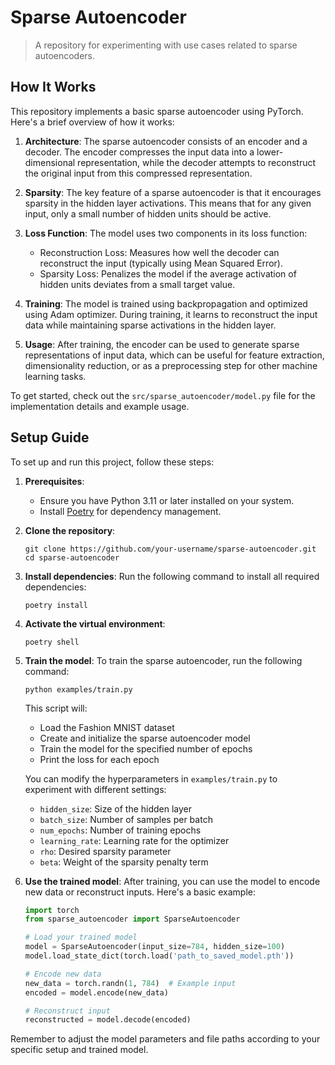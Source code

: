 # Sparse Autoencoder
> A repository for experimenting with use cases related to sparse autoencoders. 

## How It Works

This repository implements a basic sparse autoencoder using PyTorch. Here's a brief overview of how it works:

1. **Architecture**: The sparse autoencoder consists of an encoder and a decoder. The encoder compresses the input data into a lower-dimensional representation, while the decoder attempts to reconstruct the original input from this compressed representation.

2. **Sparsity**: The key feature of a sparse autoencoder is that it encourages sparsity in the hidden layer activations. This means that for any given input, only a small number of hidden units should be active.

3. **Loss Function**: The model uses two components in its loss function:
   - Reconstruction Loss: Measures how well the decoder can reconstruct the input (typically using Mean Squared Error).
   - Sparsity Loss: Penalizes the model if the average activation of hidden units deviates from a small target value.

4. **Training**: The model is trained using backpropagation and optimized using Adam optimizer. During training, it learns to reconstruct the input data while maintaining sparse activations in the hidden layer.

5. **Usage**: After training, the encoder can be used to generate sparse representations of input data, which can be useful for feature extraction, dimensionality reduction, or as a preprocessing step for other machine learning tasks.

To get started, check out the `src/sparse_autoencoder/model.py` file for the implementation details and example usage.


## Setup Guide

To set up and run this project, follow these steps:

1. **Prerequisites**:
   - Ensure you have Python 3.11 or later installed on your system.
   - Install [Poetry](https://python-poetry.org/docs/#installation) for dependency management.

2. **Clone the repository**:
   ```
   git clone https://github.com/your-username/sparse-autoencoder.git
   cd sparse-autoencoder
   ```

3. **Install dependencies**:
   Run the following command to install all required dependencies:
   ```
   poetry install
   ```

4. **Activate the virtual environment**:
   ```
   poetry shell
   ```

5. **Train the model**:
   To train the sparse autoencoder, run the following command:
   ```
   python examples/train.py
   ```
   This script will:
   - Load the Fashion MNIST dataset
   - Create and initialize the sparse autoencoder model
   - Train the model for the specified number of epochs
   - Print the loss for each epoch

   You can modify the hyperparameters in `examples/train.py` to experiment with different settings:
   - `hidden_size`: Size of the hidden layer
   - `batch_size`: Number of samples per batch
   - `num_epochs`: Number of training epochs
   - `learning_rate`: Learning rate for the optimizer
   - `rho`: Desired sparsity parameter
   - `beta`: Weight of the sparsity penalty term

6. **Use the trained model**:
   After training, you can use the model to encode new data or reconstruct inputs. Here's a basic example:
   ```python
   import torch
   from sparse_autoencoder import SparseAutoencoder

   # Load your trained model
   model = SparseAutoencoder(input_size=784, hidden_size=100)
   model.load_state_dict(torch.load('path_to_saved_model.pth'))

   # Encode new data
   new_data = torch.randn(1, 784)  # Example input
   encoded = model.encode(new_data)

   # Reconstruct input
   reconstructed = model.decode(encoded)
   ```

Remember to adjust the model parameters and file paths according to your specific setup and trained model.

